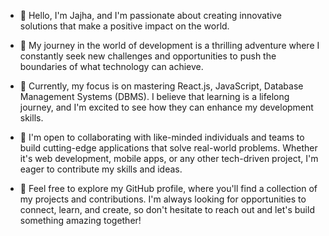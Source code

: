 - 👋 Hello, I'm Jajha, and I'm passionate about creating innovative solutions that make a positive impact on the world.
  
- 👀 My journey in the world of development is a thrilling adventure where I constantly seek new challenges and opportunities to push the boundaries of what technology can achieve.

- 🌱 Currently, my focus is on mastering React.js, JavaScript, Database Management Systems (DBMS). I believe that learning is a lifelong journey, and I'm excited to see how they can enhance my development skills.

- 💞️ I'm open to collaborating with like-minded individuals and teams to build cutting-edge applications that solve real-world problems. Whether it's web development, mobile apps, or any other tech-driven project, I'm eager to contribute my skills and ideas.

- 🚀 Feel free to explore my GitHub profile, where you'll find a collection of my projects and contributions. I'm always looking for opportunities to connect, learn, and create, so don't hesitate to reach out and let's build something amazing together!


<!---
jashleyx/jashleyx is a ✨ special ✨ repository because its `README.md` (this file) appears on your GitHub profile.
You can click the Preview link to take a look at your changes.
--->
